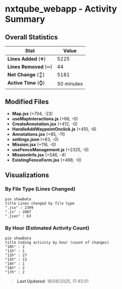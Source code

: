 # nxtqube_webapp - Activity Summary 

## Overall Statistics

| Stat                   | Value                                                             |
| ---------------------- | ----------------------------------------------------------------- |
| **Lines Added** (➕)   | 5225                                          |
| **Lines Removed** (➖) | 44                                        |
| **Net Change** (↕)    | 5181                |
| **Active Time** (⌚)   | 50 minutes |


## Modified Files
- **Map.jsx** (+704, -23)
- **useMapInteractions.js** (+66, -0)
- **CreateAnnotation.jsx** (+412, -0)
- **HandleAddWaypointOnclick.js** (+410, -6)
- **Annotations.jsx** (+85, -11)
- **settings.json** (+63, -0)
- **Mission.jsx** (+116, -0)
- **useFenceManagement.js** (+2325, -0)
- **MissionInfo.jsx** (+546, -4)
- **ExistingFenceForm.jsx** (+498, -0)

## Visualizations

### By File Type (Lines Changed)

```mermaid
pie showData
title Lines changed by file type
".jsx" : 2399
".js" : 2807
".json" : 63
```

### By Hour (Estimated Activity Count)

```mermaid
pie showData
title Coding activity by hour (count of changes)
"10h" : 2
"11h" : 1
"12h" : 27
"13h" : 13
"14h" : 1
"16h" : 2
"17h" : 2
```


> **Last Updated:** 18/08/2025, 17:45:01